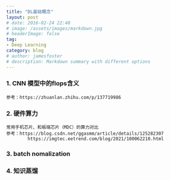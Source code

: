 ```yaml
---
title: "DL基础概念"
layout: post
# date: 2016-02-24 22:48
# image: /assets/images/markdown.jpg
# headerImage: false
tag:
- Deep Learning
category: blog
# author: jamesfoster
# description: Markdown summary with different options
---
```


### 1. CNN 模型中的flops含义

    参考：https://zhuanlan.zhihu.com/p/137719986

### 2. 硬件算力

    常用手机芯片、和板端芯片（MDC）的算力对比
    参考：https://blog.csdn.net/ggasmm/article/details/125282307
            https://imgtec.eetrend.com/blog/2021/100062210.html

### 3. batch nomalization

### 4. 知识蒸馏
